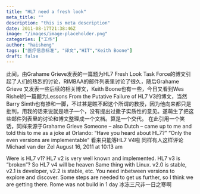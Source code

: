 ```yaml
---
title: "HL7 need a fresh look"
meta_title: ""
description: "this is meta description"
date: 2011-08-17T21:38:46Z
image: "/images/image-placeholder.png"
categories: ["工作"]
author: "haisheng"
tags: ["医疗信息标准", "译文","HIT","Keith Boone"]
draft: false
---
```



此间，由Grahame Grieve发表的一篇题为HL7 Fresh Look Task Force的博文引起了人们的热烈的讨论，RIMBAA的邮件列表里讨论了很久，随后Grahame Grieve 又发表一些后续的相关博文，Keith Boone也有一些，今日又看到Wes Rishel的一篇题为Lessons From the Putative Failure of HL7 V3的博文，当然Barry Simth也有掺和一脚，不过甚是瞧不起这个所谓的教授，因为他向来都只是批判，用我的话来说就是喷子一个，没有提出过撒子实质性的意见。遂萌生了把这些邮件列表里的讨论和博文整理成一个文档。算是一个交代。
在此引用一个笑话，同样来源于Grahame Grieve
Someone – also Dutch – came up to me and told this to me as a joke at Orlando:
 “Have you heard about HL7?”
 “Only the even versions are implementable”
看来只能等HL7 V4啦
同样有人这样评论
Michael van der Zel
 August 16, 2011 at 10:13 am

Were is HL7 v1? HL7 v2 is very well known and implemented. HL7 v3 is “broken”? So HL7 v4 will be heaven
 Same thing with Linux. v2.0 is stable, v2.1 is developer, v2.2 is stable, etc.
 You need inbetween versions to explore and discover.
 Some steps are needed to get us further, so I think we are getting there.
 Rome was not build in 1 day
冰冻三尺非一日之寒啊
